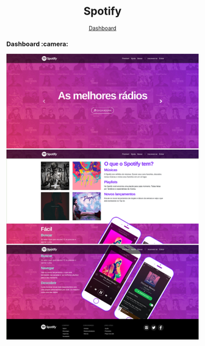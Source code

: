 <h1 align="center">Spotify</h1>

<p align="center">
 <a href="#dashboard">Dashboard</a>
</p>

<h3 id="dashboard">Dashboard :camera:</h3>

![Imagem 1](image1.png)
![Imagem 2](image2.png)
![Imagem 3](image3.png)
